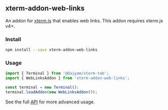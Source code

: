 ## xterm-addon-web-links

An addon for [xterm.js](https://github.com/xtermjs/xterm.js) that enables web links. This addon requires xterm.js v4+.

### Install

```bash
npm install --save xterm-addon-web-links
```

### Usage

```ts
import { Terminal } from '@daiyam/xterm-tab';
import { WebLinksAddon } from 'xterm-addon-web-links';

const terminal = new Terminal();
terminal.loadAddon(new WebLinksAddon());
```

See the full [API](https://github.com/xtermjs/xterm.js/blob/master/addons/xterm-addon-web-links/typings/xterm-addon-web-links.d.ts) for more advanced usage.
